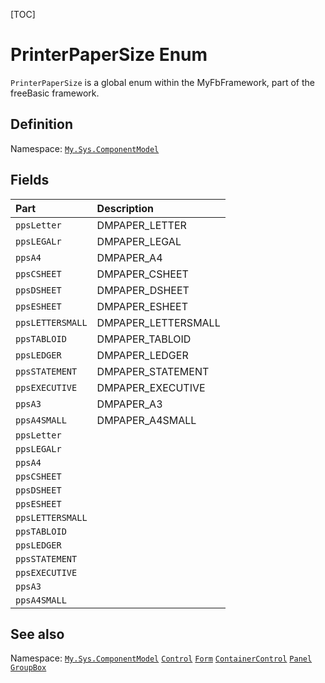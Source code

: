 [TOC]
# PrinterPaperSize Enum
`PrinterPaperSize` is a global enum within the MyFbFramework, part of the freeBasic framework.

## Definition
Namespace: [`My.Sys.ComponentModel`](My.Sys.ComponentModel.md)
## Fields
|Part|Description|
| :------------ | :------------ |
|`ppsLetter`|DMPAPER_LETTER||
|`ppsLEGALr`|DMPAPER_LEGAL||
|`ppsA4`|DMPAPER_A4||
|`ppsCSHEET`|DMPAPER_CSHEET||
|`ppsDSHEET`|DMPAPER_DSHEET||
|`ppsESHEET`|DMPAPER_ESHEET||
|`ppsLETTERSMALL`|DMPAPER_LETTERSMALL||
|`ppsTABLOID`|DMPAPER_TABLOID||
|`ppsLEDGER`|DMPAPER_LEDGER||
|`ppsSTATEMENT`|DMPAPER_STATEMENT||
|`ppsEXECUTIVE`|DMPAPER_EXECUTIVE||
|`ppsA3`|DMPAPER_A3||
|`ppsA4SMALL`|DMPAPER_A4SMALL||
|`ppsLetter`|||
|`ppsLEGALr`|||
|`ppsA4`|||
|`ppsCSHEET`|||
|`ppsDSHEET`|||
|`ppsESHEET`|||
|`ppsLETTERSMALL`|||
|`ppsTABLOID`|||
|`ppsLEDGER`|||
|`ppsSTATEMENT`|||
|`ppsEXECUTIVE`|||
|`ppsA3`|||
|`ppsA4SMALL`|||
## See also
Namespace: [`My.Sys.ComponentModel`](My.Sys.ComponentModel.md)
[`Control`](Control.md)
[`Form`](Form.md)
[`ContainerControl`](ContainerControl.md)
[`Panel`](Panel.md)
[`GroupBox`](GroupBox.md)
